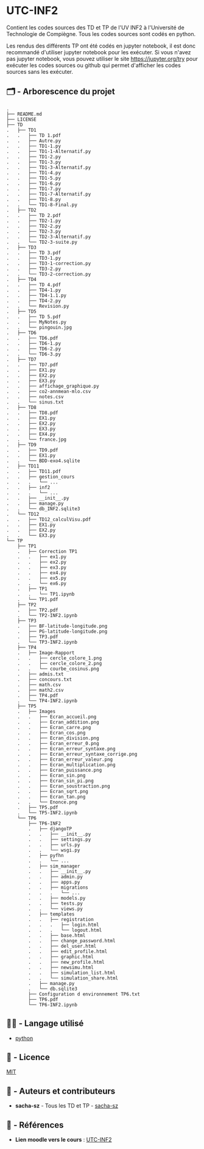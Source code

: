 # UTC-INF2
Contient les codes sources des TD et TP de l'UV INF2 à l'Université de Technologie de Compiègne.
Tous les codes sources sont codés en python.

Les rendus des différents TP ont été codés en jupyter notebook, il est donc recommandé d'utiliser jupyter notebook pour les exécuter.
Si vous n'avez pas jupyter notebook, vous pouvez utiliser le site https://jupyter.org/try pour exécuter les codes sources ou
github qui permet d'afficher les codes sources sans les exécuter.

## :card_index_dividers: - Arborescence du projet

```
.
├── README.md
├── LICENSE
├── TD
.   ├── TD1
.   .   ├── TD 1.pdf
.   .   ├── Autre.py
.   .   ├── TD1-1.py
.   .   ├── TD1-1-Alternatif.py
.   .   ├── TD1-2.py
.   .   ├── TD1-3.py
.   .   ├── TD1-3-Alternatif.py
.   .   ├── TD1-4.py
.   .   ├── TD1-5.py
.   .   ├── TD1-6.py
.   .   ├── TD1-7.py
.   .   ├── TD1-7-Alternatif.py
.   .   ├── TD1-8.py
.   .   └── TD1-8-Final.py
.   ├── TD2
.   .   ├── TD 2.pdf
.   .   ├── TD2-1.py
.   .   ├── TD2-2.py
.   .   ├── TD2-3.py
.   .   ├── TD2-3-Alternatif.py
.   .   └── TD2-3-suite.py
.   ├── TD3
.   .   ├── TD 3.pdf
.   .   ├── TD3-1.py
.   .   ├── TD3-1-correction.py
.   .   ├── TD3-2.py
.   .   └── TD3-2-correction.py
.   ├── TD4
.   .   ├── TD 4.pdf
.   .   ├── TD4-1.py
.   .   ├── TD4-1.1.py
.   .   ├── TD4-2.py
.   .   └── Revision.py
.   ├── TD5
.   .   ├── TD 5.pdf
.   .   ├── MyNotes.py
.   .   └── pingouin.jpg
.   ├── TD6
.   .   ├── TD6.pdf
.   .   ├── TD6-1.py
.   .   ├── TD6-2.py
.   .   └── TD6-3.py
.   ├── TD7
.   .   ├── TD7.pdf
.   .   ├── EX1.py
.   .   ├── EX2.py
.   .   ├── EX3.py
.   .   ├── affichage_graphique.py
.   .   ├── co2-annmean-mlo.csv
.   .   ├── notes.csv
.   .   └── sinus.txt
.   ├── TD8
.   .   ├── TD8.pdf
.   .   ├── EX1.py
.   .   ├── EX2.py
.   .   ├── EX3.py
.   .   ├── EX4.py
.   .   └── france.jpg
.   ├── TD9
.   .   ├── TD9.pdf
.   .   ├── EX1.py
.   .   └── BDD-exo4.sqlite
.   ├── TD11
.   .   ├── TD11.pdf
.   .   ├── gestion_cours
.   .   .   └── ...
.   .   ├── inf2
.   .   .   └── ...
.   .   ├── __init__.py
.   .   ├── manage.py
.   .   └── db_INF2.sqlite3
.   └── TD12
.   .   ├── TD12_calculVisu.pdf
.   .   ├── EX1.py
.   .   ├── EX2.py
.   .   └── EX3.py
└── TP
    ├── TP1 
    .   ├── Correction TP1
    .   .   ├── ex1.py
    .   .   ├── ex2.py
    .   .   ├── ex3.py
    .   .   ├── ex4.py
    .   .   ├── ex5.py
    .   .   └── ex6.py
    .   ├── TP1
    .   .   └── TP1.ipynb
    .   └── TP1.pdf
    ├── TP2
    .   ├── TP2.pdf
    .   └── TP2-INF2.ipynb
    ├── TP3
    .   ├── BF-latitude-longitude.png
    .   ├── PG-latitude-longitude.png
    .   ├── TP3.pdf
    .   └── TP3-INF2.ipynb
    ├── TP4
    .   ├── Image-Rapport
    .   .   ├── cercle_colore_1.png
    .   .   ├── cercle_colore_2.png
    .   .   └── courbe_cosinus.png
    .   ├── admis.txt
    .   ├── concours.txt
    .   ├── math.csv
    .   ├── math2.csv
    .   ├── TP4.pdf
    .   └── TP4-INF2.ipynb
    ├── TP5
    .   ├── Images
    .   .   ├── Ecran_accueil.png
    .   .   ├── Ecran_addition.png
    .   .   ├── Ecran_carre.png
    .   .   ├── Ecran_cos.png
    .   .   ├── Ecran_division.png
    .   .   ├── Ecran_erreur_0.png
    .   .   ├── Ecran_erreur_syntaxe.png
    .   .   ├── Ecran_erreur_syntaxe_corrige.png
    .   .   ├── Ecran_erreur_valeur.png
    .   .   ├── Ecran_multiplication.png
    .   .   ├── Ecran_puissance.png
    .   .   ├── Ecran_sin.png
    .   .   ├── Ecran_sin_pi.png
    .   .   ├── Ecran_soustraction.png
    .   .   ├── Ecran_sqrt.png
    .   .   ├── Ecran_tan.png
    .   .   └── Enonce.png
    .   ├── TP5.pdf
    .   └── TP5-INF2.ipynb
    └── TP6
        ├── TP6-INF2
        .   ├── djangoTP
        .   .   ├── __init__.py
        .   .   ├── settings.py
        .   .   ├── urls.py
        .   .   └── wsgi.py
        .   ├── pyfhn
        .   .   └── ...
        .   ├── sim_manager
        .   .   ├── __init__.py
        .   .   ├── admin.py
        .   .   ├── apps.py
        .   .   ├── migrations
        .   .   .   └── ...
        .   .   ├── models.py
        .   .   ├── tests.py
        .   .   └── views.py
        .   ├── templates
        .   .   ├── registration
        .   .   .   ├── login.html
        .   .   .   └── logout.html
        .   .   ├── base.html
        .   .   ├── change_password.html
        .   .   ├── del_user.html
        .   .   ├── edit_profile.html
        .   .   ├── graphic.html
        .   .   ├── new_profile.html
        .   .   ├── newsimu.html
        .   .   ├── simulation_list.html
        .   .   └── simulation_share.html
        .   ├── manage.py
        .   └── db.sqlite3
        ├── Configuration d environnement TP6.txt
        ├── TP6.pdf
        └── TP6-INF2.ipynb
```
## :technologist: - Langage utilisé
- [python](https://www.python.org/)

## :memo: - Licence

[MIT](LICENSE)

## :notebook_with_decorative_cover: - Auteurs et contributeurs

-   **sacha-sz** - Tous les TD et TP - [sacha-sz](https://github.com/sacha-sz/)

## :bookmark_tabs: - Références
- **Lien moodle vers le cours** : [UTC-INF2](https://moodle.utc.fr/course/view.php?id=2590)